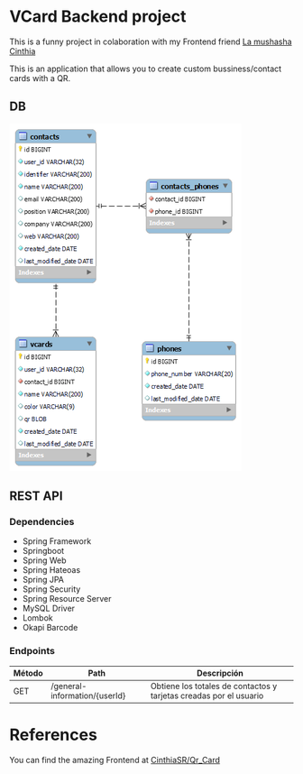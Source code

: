 # VCard Backend project

This is a funny project in colaboration with my Frontend friend [La mushasha Cinthia](https://github.com/CinthiaSR)

This is an application that allows you to create custom bussiness/contact cards with a QR.

## DB

![Database Diagram](./db/vcard_db_diagram.png)

## REST API

### Dependencies

-   Spring Framework
-   Springboot
-   Spring Web
-   Spring Hateoas
-   Spring JPA
-   Spring Security
-   Spring Resource Server
-   MySQL Driver
-   Lombok
-   Okapi Barcode

### Endpoints

| Método | Path                          | Descripción                                                        |
| ------ | ----------------------------- | ------------------------------------------------------------------ |
| GET    | /general-information/{userId} | Obtiene los totales de contactos y tarjetas creadas por el usuario |

# References

You can find the amazing Frontend at [CinthiaSR/Qr_Card](https://github.com/CinthiaSR/Qr_Card)

